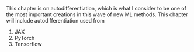 This chapter is on autodifferentiation, which is what I consider to be one of the most important creations in this wave of new ML methods.
This chapter will include autodifferentiation used from 
1. JAX
2. PyTorch
3. Tensorflow
